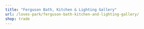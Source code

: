 ```yaml
---
title: "Ferguson Bath, Kitchen & Lighting Gallery"
url: /loves-park/ferguson-bath-kitchen-and-lighting-gallery/
shop: trade
---
```

